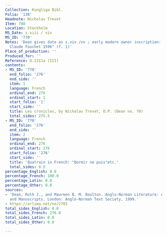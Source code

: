 ```yaml
---
Collection: Kungliga Bibl.
Folia: '138'
Headnote: Nicholas Trevet
Item: 788
Location: Stockholm
MS_Date: s.xiii / xiv
MS_ID: '770'
Notes: 'Dean gives date as s.xiv /xv ; early modern owner inscription: "Cest a moi
  Claude Fauchet 1596" (f. 1)'
Place_of_production: ''
Produced_for: ''
Reference: D.1311a (III)
contents:
- MS_ID: '770'
  end_folio: '276'
  end_side: ''
  item: 1
  language: French
  ordinal_end: 276
  ordinal_start: 1
  start_folio: '1'
  start_side: ''
  title: Les cronicles, by Nicholas Trevet, O.P. (Dean no. 70)
  total_sides: 275.5
- MS_ID: '770'
  end_folio: '276'
  end_side: ''
  item: 2
  language: French
  ordinal_end: 276
  ordinal_start: 276
  start_folio: '276'
  start_side: ''
  title: 'Quatrain in French: "Dormir ne puis"etc.'
  total_sides: 0.5
percentage_English: 0.0
percentage_French: 100.0
percentage_Latin: 0.0
percentage_Other: 0.0
sources:
- 'Dean, Ruth J., and Maureen B. M. Boulton. Anglo-Norman Literature: A Guide to Texts
  and Manuscripts. London: Anglo-Norman Text Society, 1999.'
- https://arlima.net/no/2703
total_sides_English: 0.0
total_sides_French: 276.0
total_sides_Latin: 0.0
total_sides_Other: 0.0

---
```

